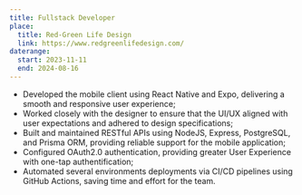 ```yaml
---
title: Fullstack Developer
place:
  title: Red-Green Life Design
  link: https://www.redgreenlifedesign.com/
daterange:
  start: 2023-11-11
  end: 2024-08-16
---
```


- Developed the mobile client using React Native and Expo, delivering a smooth and responsive user experience;
- Worked closely with the designer to ensure that the UI/UX aligned with user expectations and adhered to design specifications;
- Built and maintained RESTful APIs using NodeJS, Express, PostgreSQL, and Prisma ORM, providing reliable support for the mobile application;
- Configured OAuth2.0 authentication, providing greater User Experience with one-tap authentification;
- Automated several environments deployments via CI/CD pipelines using GitHub Actions, saving time and effort for the team.
